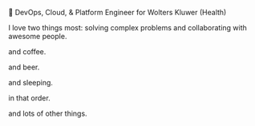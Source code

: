 💼 DevOps, Cloud, & Platform Engineer for Wolters Kluwer (Health)

I love two things most: solving complex problems and collaborating with awesome people.

and coffee.

and beer.

and sleeping.

in that order.

and lots of other things.
